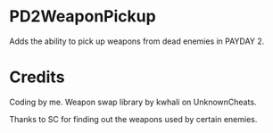 # PD2WeaponPickup
Adds the ability to pick up weapons from dead enemies in PAYDAY 2.

# Credits
Coding by me. Weapon swap library by kwhali on UnknownCheats.

Thanks to SC for finding out the weapons used by certain enemies.
